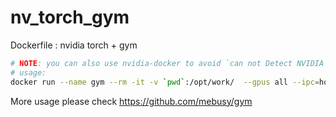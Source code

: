 # nv_torch_gym

Dockerfile : nvidia torch + gym 


```bash
# NOTE: you can also use nvidia-docker to avoid `can not Detect NVIDIA Driver` warning.
# usage: 
docker run --name gym --rm -it -v `pwd`:/opt/work/  --gpus all --ipc=host --ulimit memlock=-1 --ulimit stack=67108864  mebusy/nv_torch_gym  python <your script> 
```


More usage please check https://github.com/mebusy/gym 
